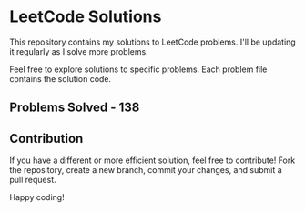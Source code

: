 # LeetCode Solutions

This repository contains my solutions to LeetCode problems. I'll be updating it regularly as I solve more problems.

Feel free to explore solutions to specific problems. Each problem file contains the solution code.

## Problems Solved - 138

## Contribution

If you have a different or more efficient solution, feel free to contribute! Fork the repository, create a new branch, commit your changes, and submit a pull request.

Happy coding!